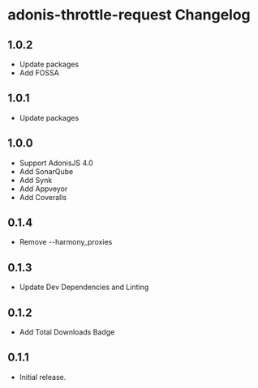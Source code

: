 # adonis-throttle-request Changelog

## 1.0.2
 - Update packages
 - Add FOSSA

## 1.0.1
 - Update packages

## 1.0.0
 - Support AdonisJS 4.0
 - Add SonarQube
 - Add Synk
 - Add Appveyor
 - Add Coveralls

## 0.1.4
 - Remove --harmony_proxies

## 0.1.3
 - Update Dev Dependencies and Linting

## 0.1.2
 - Add Total Downloads Badge

## 0.1.1
 - Initial release.
